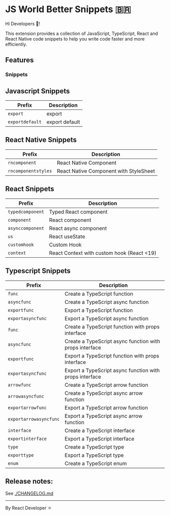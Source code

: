 # JS World Better Snippets 🇧🇷

Hi Developers 👋!

This extension provides a collection of JavaScript, TypeScript, React and React Native code snippets to help you write code faster and more efficiently.

## Features

### Snippets
<!-- SNIPPETS TABLE START -->
## Javascript Snippets

| Prefix | Description |
|--------|-------------|
| `export` | export |
| `exportdefault` | export default |

## React Native Snippets

| Prefix | Description |
|--------|-------------|
| `rncomponent` | React Native Component |
| `rncomponentstyles` | React Native Component with StyleSheet |

## React Snippets

| Prefix | Description |
|--------|-------------|
| `typedcomponent` | Typed React component |
| `component` | React component |
| `asynccomponent` | React async component |
| `us` | React useState |
| `customhook` | Custom Hook |
| `context` | React Context with custom hook (React <19) |

## Typescript Snippets

| Prefix | Description |
|--------|-------------|
| `func` | Create a TypeScript function |
| `asyncfunc` | Create a TypeScript async function |
| `exportfunc` | Export a TypeScript function |
| `exportasyncfunc` | Export a TypeScript async function |
| `func` | Create a TypeScript function with props interface |
| `asyncfunc` | Create a TypeScript async function with props interface |
| `exportfunc` | Export a TypeScript function with props interface |
| `exportasyncfunc` | Export a TypeScript async function with props interface |
| `arrowfunc` | Create a TypeScript arrow function |
| `arrowasyncfunc` | Create a TypeScript async arrow function |
| `exportarrowfunc` | Export a TypeScript arrow function |
| `exportarrowasyncfunc` | Export a TypeScript async arrow function |
| `interface` | Create a TypeScript interface |
| `exportinterface` | Export a TypeScript interface |
| `type` | Create a TypeScript type |
| `exporttype` | Export a TypeScript type |
| `enum` | Create a TypeScript enum |


<!-- SNIPPETS TABLE END -->

## Release notes:
See [./CHANGELOG.md](./CHANGELOG.md)

---

By React Developer ⚛️
